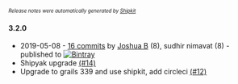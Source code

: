 <sup><sup>*Release notes were automatically generated by [Shipkit](http://shipkit.org/)*</sup></sup>

#### 3.2.0
 - 2019-05-08 - [16 commits](https://github.com/yakworks/grails-jasper-reports/compare/v3.1.2...v3.2.0) by [Joshua B](https://github.com/basejump) (8), sudhir nimavat (8) - published to [![Bintray](https://img.shields.io/badge/Bintray-3.2.0-green.svg)](https://bintray.com/null/null/org.grails.plugins/3.2.0)
 - Shipyak upgrade [(#14)](https://github.com/yakworks/grails-jasper-reports/pull/14)
 - Upgrade to grails 339 and use shipkit, add circleci [(#12)](https://github.com/yakworks/grails-jasper-reports/pull/12)

